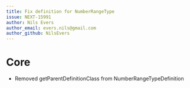 ```yaml
---
title: Fix definition for NumberRangeType
issue: NEXT-15991
author: Nils Evers
author_email: evers.nils@gmail.com
author_github: NilsEvers
---
```

# Core
* Removed getParentDefinitionClass from NumberRangeTypeDefinition

